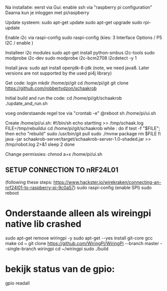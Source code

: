 Na installatie:
eerst via Gui: enable ssh via "raspberry pi configuration"
Daarna kun je inloggen met pi/raspberry

Update systeem:
sudo apt-get update
sudo apt-get upgrade
sudo rpi-update

Enable i2c via raspi-config
sudo raspi-config
(kies: 3 Interface Options / P5 I2C / enable )

Installeer i2c modules
sudo apt-get install python-smbus i2c-tools
sudo modprobe i2c-dev
sudo modprobe i2c-bcm2708
i2cdetect -y 1

Install java:
sudo apt install openjdk-8-jdk
(note, we need java8. Later versions are not supported by the used pi4j library)

Get code:
login
mkdir /home/pi/git
cd /home/pi/git
git clone https://github.com/robbertvdzon/schaakrob

Initial build and run the code:
cd /home/pi/git/schaakrob
./update_and_run.sh

voeg onderstaande regel toe via "crontab -e"
@reboot sh /home/pi/ui.sh

Create /home/pi/ui.sh:
#!/bin/sh
echo startting >> /tmp/schaak.log
FILE=/tmp/rebuildui
cd /home/pi/git/schaakrob
while :
do
    if test -f "$FILE"; then
        echo "rebuild"
        sudo /usr/bin/git pull
        sudo ./mvnw package
        rm $FILE
    fi
    java -jar schaakrob-server/target/schaakrob-server-1.0-shaded.jar >> /tmp/robot.log  2>&1
    sleep 2
done

Change permissies:
chmod a+x /home/pi/ui.sh


## SETUP CONNECTION TO nRF24L01
(following these steps: https://www.hackster.io/wirekraken/connecting-an-nrf24l01-to-raspberry-pi-9c0a57)
sudo raspi-config 
(enable SPI)
sudo reboot

# Onderstaande alleen als wireingpi native lib crashed
sudo apt-get remove wiringpi -y
sudo apt-get --yes install git-core gcc make
cd ~
git clone https://github.com/WiringPi/WiringPi --branch master --single-branch wiringpi
cd ~/wiringpi
sudo ./build

# bekijk status van de gpio:
gpio readall
